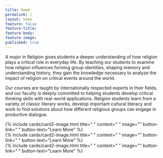 ```yaml
---
title: Home
permalink: /
layout: home
feature: false
feature-title: 
feature-body: 
feature-image: 
published: true
---
```


A major in Religion gives students a deeper understanding of how religion plays a critical role in everyday life. By teaching our students to examine how religion influences forming group identities, shaping memory and understanding history, they gain the knowledge necessary to analyze the impact of religion on critical events around the world.

Our courses are taught by internationally respected experts in their fields, and our faculty is deeply committed to helping students develop critical thinking skills with real-world applications. Religion students learn from a variety of classic literary works, develop important cultural literacy and work to find solutions about how different religious groups can engage in productive dialogue.

<div class="row row-wide">
  <div class="col m12 l4">{% include cards/card2-image.html 
    title=" " 
    content=" " 
    image="" 
    button-link=" " 
    button-text="Learn More" %}
  </div>
  <div class="row row-wide">
    <div class="col m12 l4">{% include cards/card2-image.html 
      title=" " 
      content=" " 
      image="" 
      button-link=" " 
      button-text="Learn More" %}
    </div>
    <div class="row row-wide">
      <div class="col m12 l4">{% include cards/card2-image.html 
        title=" " 
        content=" " 
        image="" 
        button-link=" " 
        button-text="Learn More" %}
      </div>
</div>
